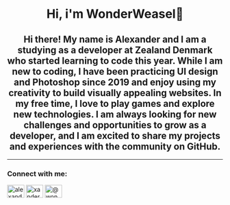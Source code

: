 <h1 align="center">Hi, i'm WonderWeasel👋</h1>
<h2 align="center">Hi there! My name is Alexander and I am a studying as a developer at Zealand Denmark who started learning to code this year. While I am new to coding, I have been practicing UI design and Photoshop since 2019 and enjoy using my creativity to build visually appealing websites. In my free time, I love to play games and explore new technologies. I am always looking for new challenges and opportunities to grow as a developer, and I am excited to share my projects and experiences with the community on GitHub.</h2>

  ----------------------------------------------------------------------------------------------------------------------------------------
  

<h3 align="left">Connect with me:</h3>
<p align="left">
<a href="https://fb.com/alexander.wentzel.1" target="blank"><img align="center" src="https://raw.githubusercontent.com/rahuldkjain/github-profile-readme-generator/master/src/images/icons/Social/facebook.svg" alt="alexander.wentzel.1" height="30" width="40" /></a>
<a href="https://instagram.com/xanderwentzel" target="blank"><img align="center" src="https://raw.githubusercontent.com/rahuldkjain/github-profile-readme-generator/master/src/images/icons/Social/instagram.svg" alt="xanderwentzel" height="30" width="40" /></a>
<a href="https://www.youtube.com/channel/UCYZu9_zI2dkfo-yIhvwUyfA" target="blank"><img align="center" src="https://raw.githubusercontent.com/rahuldkjain/github-profile-readme-generator/master/src/images/icons/Social/youtube.svg" alt="@wonderweasel110" height="30" width="40" /></a>
</p>
